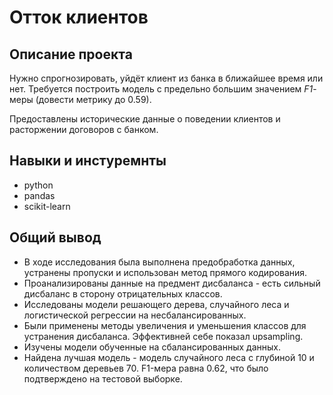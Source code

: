 # Отток клиентов

## Описание проекта

Нужно спрогнозировать, уйдёт клиент из банка в ближайшее время или нет. Требуется построить модель с предельно большим значением *F1*-меры (довести метрику до 0.59).

Предоставлены исторические данные о поведении клиентов и расторжении договоров с банком.

## Навыки и инстуремнты

- python
- pandas
- scikit-learn

## Общий вывод

- В ходе исследования была выполнена предобработка данных, устранены пропуски и использован метод прямого кодирования.
- Проанализированы данные на предмент дисбаланса - есть сильный дисбаланс в сторону отрицательных классов.
- Исследованы модели решающего дерева, случайного леса и логистической регрессии на несбалансированных.
- Были применены методы увеличения и уменьшения классов для устранения дисбаланса. Эффективней себе показал upsampling.
- Изучены модели обученные на сбалансированных данных.
- Найдена лучшая модель - модель случайного леса с глубиной 10 и количеством деревьев 70. F1-мера равна 0.62, что было подтверждено на тестовой выборке.
